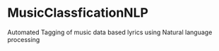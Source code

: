 # MusicClassficationNLP
Automated Tagging of music data based lyrics using Natural language processing
